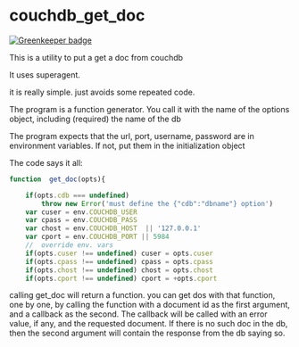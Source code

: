 # couchdb_get_doc

[![Greenkeeper badge](https://badges.greenkeeper.io/jmarca/couchdb_get_doc.svg)](https://greenkeeper.io/)

This is a utility to put a get a doc from couchdb

It uses superagent.

it is really simple.  just avoids some repeated code.

The program is a function generator.  You call it with the name of the
options object, including (required) the name of the db

The program expects that the url, port, username, password are in
environment variables.  If not, put them in the initialization object


The code says it all:


```javascript
function  get_doc(opts){

    if(opts.cdb === undefined)
        throw new Error('must define the {"cdb":"dbname"} option')
    var cuser = env.COUCHDB_USER
    var cpass = env.COUCHDB_PASS
    var chost = env.COUCHDB_HOST  || '127.0.0.1'
    var cport = env.COUCHDB_PORT || 5984
    //  override env. vars
    if(opts.cuser !== undefined) cuser = opts.cuser
    if(opts.cpass !== undefined) cpass = opts.cpass
    if(opts.chost !== undefined) chost = opts.chost
    if(opts.cport !== undefined) cport = +opts.cport
```

calling get_doc will return a function.  you can get dos with that
function, one by one, by calling the function with a document id as
the first argument, and a callback as the second.  The callback will
be called with an error value, if any, and the requested document.  If
there is no such doc in the db, then the second argument will contain
the response from the db saying so.
